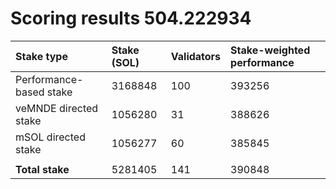 # Scoring results 504.222934

| Stake type              | Stake (SOL) | Validators | Stake-weighted performance |
|:------------------------|:------------|:-----------|:---------------------------|
| Performance-based stake | 3168848     | 100        | 393256                     |
| veMNDE directed stake   | 1056280     | 31         | 388626                     |
| mSOL directed stake     | 1056277     | 60         | 385845                     |
|                         |             |            |                            |
| **Total stake**         | 5281405     | 141        | 390848                     |

